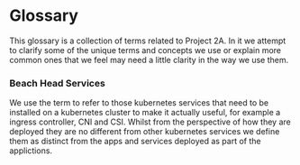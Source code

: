 # Glossary

This glossary is a collection of terms related to Project 2A. In it we
attempt to clarify some of the unique terms and concepts we use or explain
more common ones that we feel may need a little clarity in the way we use
them. 

### Beach Head Services
We use the term to refer to those kubernetes services that need to be installed
on a kubernetes cluster to make it actually useful, for example a ingress controller, 
CNI and CSI. Whilst from the perspective of how they are deployed they are no different
from other kubernetes services we define them as distinct from the apps and services 
deployed as part of the applictions.

